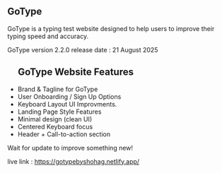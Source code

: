 <h2>GoType</h2>
<p>GoType is a typing test website designed to help users to improve their typing speed and accuracy.</p>

<p>GoType version 2.2.0 release date : 21 August 2025 <p>
<ul>
      <h2>GoType Website Features</h2>
      <li>Brand & Tagline for GoType</li>
      <li>User Onboarding / Sign Up Options</li>
      <li>Keyboard Layout UI Improvments.</li>
      <li>Landing Page Style Features</li>
      <li>Minimal design (clean UI)</li>
      <li>Centered Keyboard focus</li>
      <li>Header + Call-to-action section</li>
</ul>  
<p>Wait for update to improve something new!</p>

live link : https://gotypebyshohag.netlify.app/
